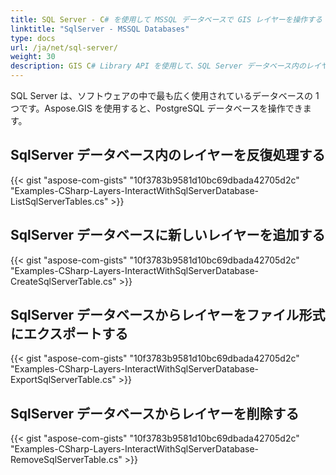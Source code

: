 ```yaml
---
title: SQL Server - C# を使用して MSSQL データベースで GIS レイヤーを操作する
linktitle: "SqlServer - MSSQL Databases"
type: docs
url: /ja/net/sql-server/
weight: 30
description: GIS C# Library API を使用して、SQL Server データベース内のレイヤーを反復処理、追加、およびエクスポートできます。
---
```


SQL Server は、ソフトウェアの中で最も広く使用されているデータベースの 1 つです。Aspose.GIS を使用すると、PostgreSQL データベースを操作できます。

## **SqlServer データベース内のレイヤーを反復処理する**
{{< gist "aspose-com-gists" "10f3783b9581d10bc69dbada42705d2c" "Examples-CSharp-Layers-InteractWithSqlServerDatabase-ListSqlServerTables.cs" >}}
## **SqlServer データベースに新しいレイヤーを追加する**
{{< gist "aspose-com-gists" "10f3783b9581d10bc69dbada42705d2c" "Examples-CSharp-Layers-InteractWithSqlServerDatabase-CreateSqlServerTable.cs" >}}
## **SqlServer データベースからレイヤーをファイル形式にエクスポートする**
{{< gist "aspose-com-gists" "10f3783b9581d10bc69dbada42705d2c" "Examples-CSharp-Layers-InteractWithSqlServerDatabase-ExportSqlServerTable.cs" >}}
## **SqlServer データベースからレイヤーを削除する**
{{< gist "aspose-com-gists" "10f3783b9581d10bc69dbada42705d2c" "Examples-CSharp-Layers-InteractWithSqlServerDatabase-RemoveSqlServerTable.cs" >}}
